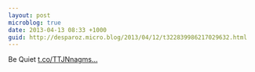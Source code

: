 ```yaml
---
layout: post
microblog: true
date: 2013-04-13 08:33 +1000
guid: http://desparoz.micro.blog/2013/04/12/t322839986217029632.html
---
```

Be Quiet [t.co/TTJNnagms...](http://t.co/TTJNnagms6)
